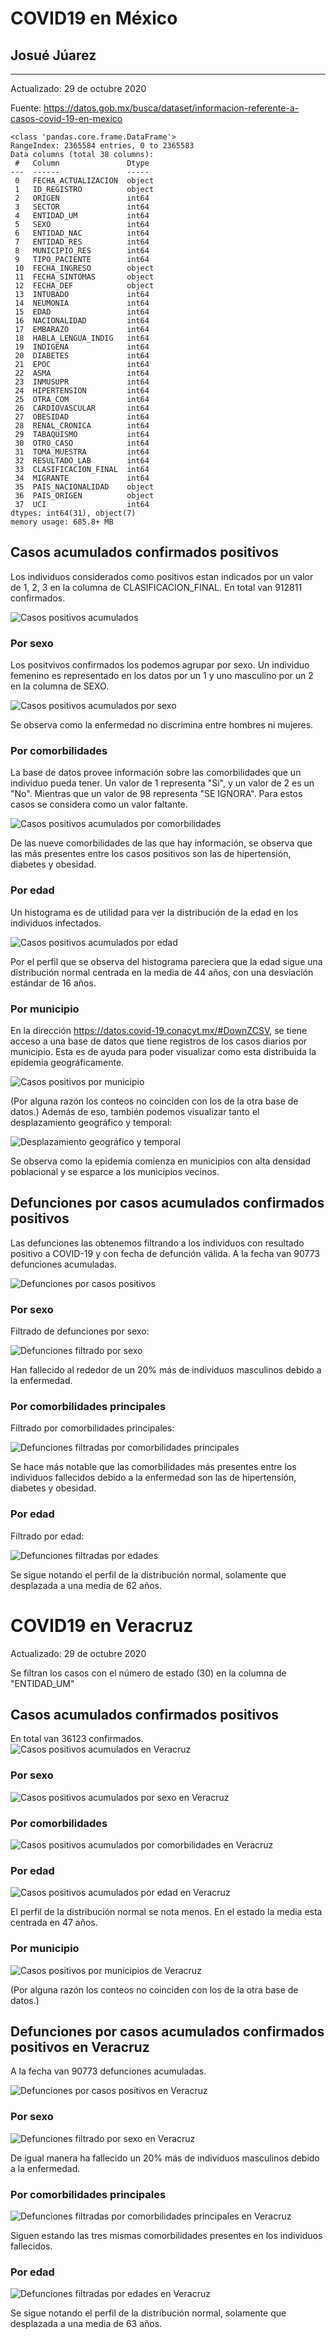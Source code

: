 # COVID19 en México
## Josué Júarez
------
Actualizado: 29 de octubre 2020

Fuente: https://datos.gob.mx/busca/dataset/informacion-referente-a-casos-covid-19-en-mexico

~~~
<class 'pandas.core.frame.DataFrame'>
RangeIndex: 2365584 entries, 0 to 2365583
Data columns (total 38 columns):
 #   Column               Dtype 
---  ------               ----- 
 0   FECHA_ACTUALIZACION  object
 1   ID_REGISTRO          object
 2   ORIGEN               int64 
 3   SECTOR               int64 
 4   ENTIDAD_UM           int64 
 5   SEXO                 int64 
 6   ENTIDAD_NAC          int64 
 7   ENTIDAD_RES          int64 
 8   MUNICIPIO_RES        int64 
 9   TIPO_PACIENTE        int64 
 10  FECHA_INGRESO        object
 11  FECHA_SINTOMAS       object
 12  FECHA_DEF            object
 13  INTUBADO             int64 
 14  NEUMONIA             int64 
 15  EDAD                 int64 
 16  NACIONALIDAD         int64 
 17  EMBARAZO             int64 
 18  HABLA_LENGUA_INDIG   int64 
 19  INDIGENA             int64 
 20  DIABETES             int64 
 21  EPOC                 int64 
 22  ASMA                 int64 
 23  INMUSUPR             int64 
 24  HIPERTENSION         int64 
 25  OTRA_COM             int64 
 26  CARDIOVASCULAR       int64 
 27  OBESIDAD             int64 
 28  RENAL_CRONICA        int64 
 29  TABAQUISMO           int64 
 30  OTRO_CASO            int64 
 31  TOMA_MUESTRA         int64 
 32  RESULTADO_LAB        int64 
 33  CLASIFICACION_FINAL  int64 
 34  MIGRANTE             int64 
 35  PAIS_NACIONALIDAD    object
 36  PAIS_ORIGEN          object
 37  UCI                  int64 
dtypes: int64(31), object(7)
memory usage: 685.8+ MB
~~~

## Casos acumulados confirmados positivos

Los individuos considerados como positivos estan indicados por un valor de 1, 2, 3 en la columna de CLASIFICACION_FINAL. En total van 912811 confirmados.

![Casos positivos acumulados](https://github.com/JosueJuarez/COVID19-M-xico/blob/main/Figuras/positivosacum.png "Casos positivos acumulados")

### Por sexo
Los positvivos confirmados los podemos agrupar por sexo. Un individuo femenino es representado en los datos por un 1 y uno masculino por un 2 en la columna de SEXO.

![Casos positivos acumulados por sexo](https://github.com/JosueJuarez/COVID19-M-xico/blob/main/Figuras/positivoscum-hm.png "Casos positivos acumulados por sexo")

Se observa como la enfermedad no discrimina entre hombres ni mujeres.

### Por comorbilidades
La base de datos provee información sobre las comorbilidades que un individuo pueda tener. Un valor de 1 representa "Sí", y un valor de $2$ es un "No". Mientras que un valor de 98 representa "SE IGNORA". Para estos casos se considera como un valor faltante.

![Casos positivos acumulados por comorbilidades](https://github.com/JosueJuarez/COVID19-M-xico/blob/main/Figuras/positivivos_comorbilidades.png "Casos positivos acumulados por comorbilidades")

De las nueve comorbilidades de las que hay información, se observa que las más presentes entre los casos positivos son las de hipertensión, diabetes y obesidad.

### Por edad
Un histograma es de utilidad para ver la distribución de la edad en los individuos infectados.

![Casos positivos acumulados por edad](https://github.com/JosueJuarez/COVID19-M-xico/blob/main/Figuras/positivos_edad.png "Casos positivos acumulados por edad")

Por el perfil que se observa del histograma pareciera que la edad sigue una distribución normal centrada en la media de 44 años, con una desviación estándar de 16 años.

### Por municipio
En la dirección https://datos.covid-19.conacyt.mx/#DownZCSV, se tiene acceso a una base de datos que tiene registros de los casos diarios por municipio. Esta es de ayuda para poder visualizar como esta distribuida la epidemia geográficamente.

![Casos positivos por municipio](https://github.com/JosueJuarez/COVID19-M-xico/blob/main/Figuras/M%C3%A9xico.png "Casos positivos por municipio")

(Por alguna razón los conteos no coinciden con los de la otra base de datos.) Además de eso, también podemos visualizar tanto el desplazamiento geográfico y temporal:

![Desplazamiento geográfico y temporal](https://github.com/JosueJuarez/COVID19-M-xico/blob/main/Figuras/MapaNacional.gif "Desplazamiento geográfico y temporal")

Se observa como la epidemia comienza en municipios con alta densidad poblacional y se esparce a los municipios vecinos.

## Defunciones por casos acumulados confirmados positivos

Las defunciones las obtenemos filtrando a los individuos con resultado positivo a COVID-19 y con fecha de defunción válida. A la fecha van 90773 defunciones acumuladas.

![Defunciones por casos positivos](https://github.com/JosueJuarez/COVID19-M-xico/blob/main/Figuras/defuncionescum.png "Defunciones por casos positivos")

### Por sexo

Filtrado de defunciones por sexo:

![Defunciones filtrado por sexo](https://github.com/JosueJuarez/COVID19-M-xico/blob/main/Figuras/defuncionescum-hm.png "Defunciones filtrado por sexo")

Han fallecido al rededor de un 20% más de individuos masculinos debido a la enfermedad.

### Por comorbilidades principales

Filtrado por comorbilidades principales:

![Defunciones filtradas por comorbilidades principales](https://github.com/JosueJuarez/COVID19-M-xico/blob/main/Figuras/defunciones_comorbilidades.png "Defunciones filtradas por comorbilidades principales")

Se hace más notable que las comorbilidades más presentes entre los individuos fallecidos debido a la enfermedad son las de hipertensión, diabetes y obesidad.

### Por edad

Filtrado por edad:

![Defunciones filtradas por edades](https://github.com/JosueJuarez/COVID19-M-xico/blob/main/Figuras/defunciones_edad.png "Defunciones filtradas por edades")

Se sigue notando el perfil de la distribución normal, solamente que desplazada a una media de 62 años.


# COVID19 en Veracruz
Actualizado: 29 de octubre 2020

Se filtran los casos con el número de estado (30) en la columna de "ENTIDAD_UM"

## Casos acumulados confirmados positivos

En total van 36123 confirmados.
![Casos positivos acumulados en Veracruz](https://github.com/JosueJuarez/COVID19-M-xico/blob/main/Figuras/positivosacum_ver.png "Casos positivos acumulados en Veracruz")

### Por sexo

![Casos positivos acumulados por sexo en Veracruz](https://github.com/JosueJuarez/COVID19-M-xico/blob/main/Figuras/positivoscum-hm_ver.png "Casos positivos acumulados por sexo en Veracruz")

### Por comorbilidades

![Casos positivos acumulados por comorbilidades en Veracruz](https://github.com/JosueJuarez/COVID19-M-xico/blob/main/Figuras/positivivos_comorbilidades_ver.png "Casos positivos acumulados por comorbilidades en Veracruz")

### Por edad

![Casos positivos acumulados por edad en Veracruz](https://github.com/JosueJuarez/COVID19-M-xico/blob/main/Figuras/positivos_edad_ver.png "Casos positivos acumulados por edad en Veracruz")

El perfil de la distribución normal se nota menos. En el estado la media esta centrada en 47 años.

### Por municipio

![Casos positivos por municipios de Veracruz](https://github.com/JosueJuarez/COVID19-M-xico/blob/main/Figuras/Veracruz.png "Casos positivos por municipios de 
Veracruz")

(Por alguna razón los conteos no coinciden con los de la otra base de datos.)

## Defunciones por casos acumulados confirmados positivos en Veracruz

A la fecha van 90773 defunciones acumuladas.

![Defunciones por casos positivos en Veracruz](https://github.com/JosueJuarez/COVID19-M-xico/blob/main/Figuras/defuncionescum_ver.png "Defunciones por casos positivos en Veracruz")

### Por sexo

![Defunciones filtrado por sexo en Veracruz](https://github.com/JosueJuarez/COVID19-M-xico/blob/main/Figuras/defuncionescum-hm.png "Defunciones filtrado por sexo en Veracruz")

De igual manera ha fallecido un 20% más de individuos masculinos debido a la enfermedad.

### Por comorbilidades principales

![Defunciones filtradas por comorbilidades principales en Veracruz](https://github.com/JosueJuarez/COVID19-M-xico/blob/main/Figuras/defunciones_comorbilidades_ver.png "Defunciones filtradas por comorbilidades principales en Veracruz")

Siguen estando las tres mismas comorbilidades presentes en los individuos fallecidos.

### Por edad

![Defunciones filtradas por edades en Veracruz](https://github.com/JosueJuarez/COVID19-M-xico/blob/main/Figuras/defunciones_edad_ver.png "Defunciones filtradas por edades en Veracruz")

Se sigue notando el perfil de la distribución normal, solamente que desplazada a una media de 63 años.
